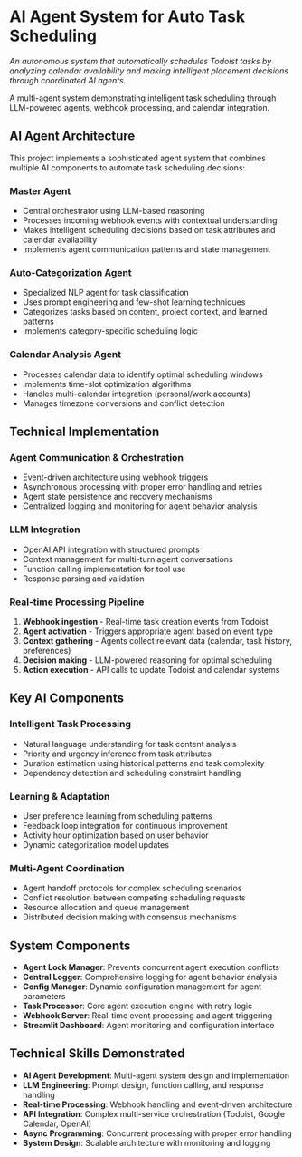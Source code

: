 # AI Agent System for Auto Task Scheduling

*An autonomous system that automatically schedules Todoist tasks by analyzing calendar availability and making intelligent placement decisions through coordinated AI agents.*

A multi-agent system demonstrating intelligent task scheduling through LLM-powered agents, webhook processing, and calendar integration.

## AI Agent Architecture

This project implements a sophisticated agent system that combines multiple AI components to automate task scheduling decisions:

### **Master Agent** 
- Central orchestrator using LLM-based reasoning
- Processes incoming webhook events with contextual understanding
- Makes intelligent scheduling decisions based on task attributes and calendar availability
- Implements agent communication patterns and state management

### **Auto-Categorization Agent**
- Specialized NLP agent for task classification
- Uses prompt engineering and few-shot learning techniques
- Categorizes tasks based on content, project context, and learned patterns
- Implements category-specific scheduling logic

### **Calendar Analysis Agent**
- Processes calendar data to identify optimal scheduling windows
- Implements time-slot optimization algorithms
- Handles multi-calendar integration (personal/work accounts)
- Manages timezone conversions and conflict detection

## Technical Implementation

### **Agent Communication & Orchestration**
- Event-driven architecture using webhook triggers
- Asynchronous processing with proper error handling and retries
- Agent state persistence and recovery mechanisms
- Centralized logging and monitoring for agent behavior analysis

### **LLM Integration**
- OpenAI API integration with structured prompts
- Context management for multi-turn agent conversations
- Function calling implementation for tool use
- Response parsing and validation

### **Real-time Processing Pipeline**
1. **Webhook ingestion** - Real-time task creation events from Todoist
2. **Agent activation** - Triggers appropriate agent based on event type
3. **Context gathering** - Agents collect relevant data (calendar, task history, preferences)
4. **Decision making** - LLM-powered reasoning for optimal scheduling
5. **Action execution** - API calls to update Todoist and calendar systems

## Key AI Components

### **Intelligent Task Processing**
- Natural language understanding for task content analysis
- Priority and urgency inference from task attributes
- Duration estimation using historical patterns and task complexity
- Dependency detection and scheduling constraint handling

### **Learning & Adaptation**
- User preference learning from scheduling patterns
- Feedback loop integration for continuous improvement
- Activity hour optimization based on user behavior
- Dynamic categorization model updates

### **Multi-Agent Coordination**
- Agent handoff protocols for complex scheduling scenarios
- Conflict resolution between competing scheduling requests
- Resource allocation and queue management
- Distributed decision making with consensus mechanisms

## System Components

- **Agent Lock Manager**: Prevents concurrent agent execution conflicts
- **Central Logger**: Comprehensive logging for agent behavior analysis
- **Config Manager**: Dynamic configuration management for agent parameters
- **Task Processor**: Core agent execution engine with retry logic
- **Webhook Server**: Real-time event processing and agent triggering
- **Streamlit Dashboard**: Agent monitoring and configuration interface

## Technical Skills Demonstrated

- **AI Agent Development**: Multi-agent system design and implementation
- **LLM Engineering**: Prompt design, function calling, and response handling
- **Real-time Processing**: Webhook handling and event-driven architecture
- **API Integration**: Complex multi-service orchestration (Todoist, Google Calendar, OpenAI)
- **Async Programming**: Concurrent processing with proper error handling
- **System Design**: Scalable architecture with monitoring and logging 
